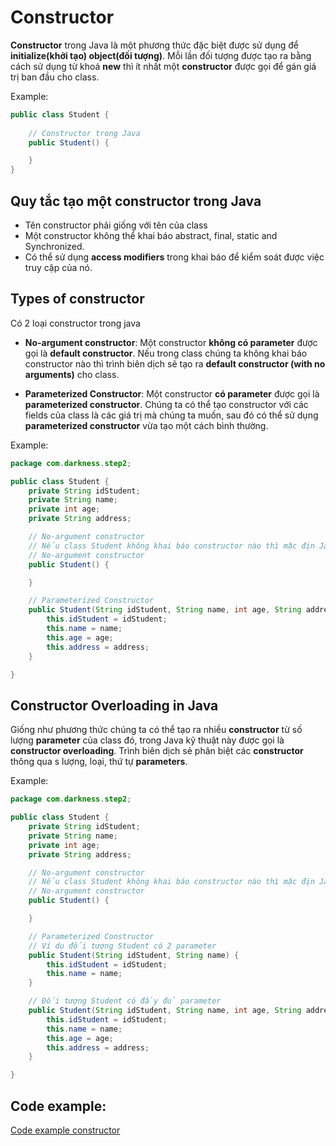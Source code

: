 # Constructor
**Constructor** trong Java là một phương thức đặc biệt được sử dụng để **initialize(khởi tạo) object(đối tượng)**. Mỗi lần đối tượng được tạo ra bằng cách sử dụng từ khoá **new** thì ít nhất một **constructor** được gọi để gán giá trị ban đầu cho class. 

Example:
```java
public class Student {
	
	// Constructor trong Java
	public Student() {

	}
}

```

## Quy tắc tạo một **constructor** trong Java
- Tên constructor phải giống với tên của class 
- Một constructor không thể khai báo abstract, final, static and Synchronized.
- Có thể sử dụng **access modifiers** trong khai báo để kiểm soát được việc truy cập của nó.

## Types of constructor
Có 2 loại constructor trong java
- **No-argument constructor**: Một constructor **không có parameter** được gọi là **default constructor**. Nếu trong class chúng ta không khai báo constructor nào thì trình biên dịch sẽ tạo ra **default constructor (with no arguments)** cho class.

- **Parameterized Constructor**: Một constructor **có parameter** được gọi là **parameterized constructor**. Chúng ta có thể tạo constructor với các fields của class là các giá trị mà chúng ta muốn, sau đó có thể sử dụng **parameterized constructor** vừa tạo một cách bình thường.


Example:
```java
package com.darkness.step2;

public class Student {
	private String idStudent;
	private String name;
	private int age;
	private String address;

	// No-argument constructor
	// Nếu class Student không khai báo constructor nào thì mặc địn Java sẻ gọi
	// No-argument constructor
	public Student() {

	}

	// Parameterized Constructor
	public Student(String idStudent, String name, int age, String address) {
		this.idStudent = idStudent;
		this.name = name;
		this.age = age;
		this.address = address;
	}

}
``` 

## Constructor Overloading in Java
Giống như phương thức chúng ta có thể tạo ra nhiều **constructor** từ số lượng **parameter** của class đó, trong Java kỹ thuật này được gọi là **constructor overloading**. Trình biên dịch sẻ phân biệt các **constructor** thông qua s lượng, loại, thứ tự **parameters**. 

Example:
```java
package com.darkness.step2;

public class Student {
	private String idStudent;
	private String name;
	private int age;
	private String address;

	// No-argument constructor
	// Nếu class Student không khai báo constructor nào thì mặc địn Java sẻ gọi
	// No-argument constructor
	public Student() {

	}

	// Parameterized Constructor
	// Ví dụ đối tượng Student có 2 parameter
	public Student(String idStudent, String name) {
		this.idStudent = idStudent;
		this.name = name;
	}

	// Đối tượng Student có đầy đủ parameter
	public Student(String idStudent, String name, int age, String address) {
		this.idStudent = idStudent;
		this.name = name;
		this.age = age;
		this.address = address;
	}

}
```

## Code example: 
[Code example constructor](https://github.com/nguyenvantra/Java-OOP-Tutorial/blob/master/src/com/darkness/step2/Student.java)

